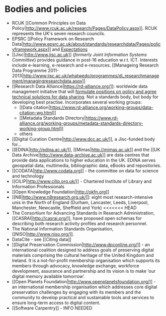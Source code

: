 # Bodies and policies #

 * RCUK [[Common Principles on Data Policy|http://www.rcuk.ac.uk/research/Pages/DataPolicy.aspx]]. 
    RCUK represents the UK's seven research councils.
 * EPSRC [[Policy Framework on Research Data|http://www.epsrc.ac.uk/about/standards/researchdata/Pages/policyframework.aspx]] and
   [Expectations](http://www.epsrc.ac.uk/about/standards/researchdata/Pages/expectations.aspx)
 * [[Jisc|http://www.jisc.ac.uk]] (*formerly Joint Information Systems Committee*) provides guidance in post-16 education w.r.t. ICT.  Interests include e-learning, e-research and e-resources.  [[Manageing Research Data Programme 2011-2013|http://www.jisc.ac.uk/whatwedo/programmes/di_researchmanagement/managingresearchdata.aspx]]
 * [[Research Data Alliance|https://rd-alliance.org/]]: worldwide data management initiative that will [formulate positions on policy and agree technical solutions for data sharing](http://www.jisc.ac.uk/blog/international-consensus-for-research-data-sharing-17-oct-2013).  Not a standards body, but body for developing best practise.  Incorporates several working groups:
    -   [[Data citation|https://www.rd-alliance.org/working-groups/data-citation-wg.html]]
    -   [[Metadata Standards Directory|https://www.rd-alliance.org/working-groups/metadata-standards-directory-working-group.html]]
    -   others
 * [[Digital Curation Centre|http://www.dcc.ac.uk/]], a Jisc-funded body for...
 * [[EDINA|http://edina.ac.uk/]], [[Mimas|http://mimas.ac.uk]] and the [[UK Data Archive|http://www.data-archive.ac.uk]] are data centres that provide data applications to higher education in the UK.  EDINA serves geospatial data, multimedia, bibliographic data, eBooks and repositories.
 * [[CODATA|http://www.codata.org]] - the committee on data for science and technology
 * [[CILIP|http://www.cilip.org.uk/]] - Chartered Institute of Library and Information Professionals
 * [[Open Knowledge Foundation|http://okfn.org]]
 * [[N8|http://www.n8research.org.uk/]]: eight most research-intensive unis in the North of England (Durham, Lancaster, Leeds, Liverpool, Manchester, Newcastle, Sheffield and York)
<<<<<<< HEAD
 * The Consortium for Advancing Standards in Reserach Administration, 
   [[CASRAI|http://casrai.org/]], have proposed open schemas for describing 
   both research activity profiles and research personnel.
 * The National Information Standards Organisation, [[NISO|http://www.niso.org/]].
 * DataCite - see [[Citing data]]
 * [[Digital Preservation Commission|http://www.dpconline.org/]] - an international coalition designed to address goals of preserving digital materials comprising the cultural heritage of the United Kingdom and Ireland.  It is a not-for-profit membership organisation which supports its members through advocacy, knowledge exchange, workforce development, assurance and partnership and its vision is to make ‘our digital memory available tomorrow’. 
 * [[Open Planets Foundation|http://www.openplanetsfoundation.org/]] - an international membership organisation which addresses core digital preservation challenges by engaging with its members and the community to develop practical and sustainable tools and services to ensure long-term access to digital content. 
 * [[Software Carpentry]] - INFO NEEDED
